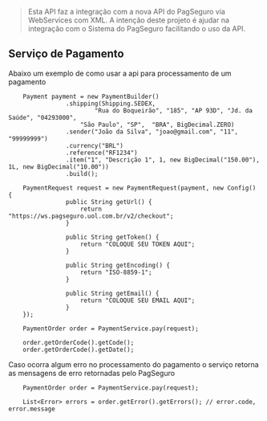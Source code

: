 > Esta API faz a integração com a nova API do PagSeguro via WebServices com XML.
> A intenção deste projeto é ajudar na integração com o Sistema do PagSeguro facilitando o uso da API.

## Serviço de Pagamento ##
Abaixo um exemplo de como usar a api para processamento de um pagamento

		Payment payment = new PaymentBuilder()
					.shipping(Shipping.SEDEX, 
							"Rua do Boqueirão", "185", "AP 93D", "Jd. da Saúde", "04293000", 
						"São Paulo", "SP",  "BRA", BigDecimal.ZERO)
					.sender("João da Silva", "joao@gmail.com", "11", "99999999")
					.currency("BRL")
					.reference("RF1234")
					.item("1", "Descrição 1", 1, new BigDecimal("150.00"), 1L, new BigDecimal("10.00"))
					.build();
					
		PaymentRequest request = new PaymentRequest(payment, new Config() {
					public String getUrl() {
						return "https://ws.pagseguro.uol.com.br/v2/checkout";
					}

					public String getToken() {
						return "COLOQUE SEU TOKEN AQUI";
					}

					public String getEncoding() {
						return "ISO-8859-1";
					}

					public String getEmail() {
						return "COLOQUE SEU EMAIL AQUI";
					}
		});			
		
		PaymentOrder order = PaymentService.pay(request);
		
		order.getOrderCode().getCode();
		order.getOrderCode().getDate();
		
Caso ocorra algum erro no processamento do pagamento o serviço retorna as mensagens de erro retornadas pelo PagSeguro

		PaymentOrder order = PaymentService.pay(request);
		
		List<Error> errors = order.getError().getErrors(); // error.code, error.message
